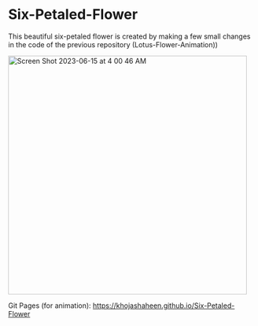 # Six-Petaled-Flower
This beautiful six-petaled flower is created by making a few small changes in the code of the previous repository (Lotus-Flower-Animation))


<img width="485" alt="Screen Shot 2023-06-15 at 4 00 46 AM" src="https://github.com/khojashaheen/Six-Petaled-Flower/assets/132402838/480b39e8-d7d4-4f70-88df-5e9b7ec7c3a5">


Git Pages (for animation): https://khojashaheen.github.io/Six-Petaled-Flower
